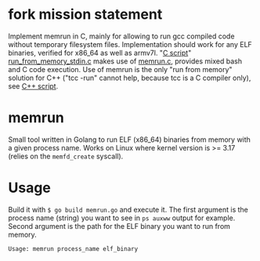 # fork mission statement

Implement memrun in C, mainly for allowing to run gcc compiled code without temporary filesystem files. Implementation should work for any ELF binaries, verified for x86_64 as well as armv7l. "[C script](C#c-script)" [run_from_memory_stdin.c](C/run_from_memory_stdin.c) makes use of [memrun.c](C/memrun.c), provides mixed bash and C code execution. Use of memrun is the only "run from memory" solution for C++ ("tcc -run" cannot help, because tcc is a C compiler only), see [C++ script](C#c-script-1).  

# memrun
Small tool written in Golang to run ELF (x86_64) binaries from memory with a given process name. Works on Linux where kernel version is >= 3.17 (relies on the `memfd_create` syscall).

# Usage

Build it with `$ go build memrun.go` and execute it. The first argument is the process name (string) you want to see in `ps auxww` output for example. Second argument is the path for the ELF binary you want to run from memory. 

```
Usage: memrun process_name elf_binary
```
